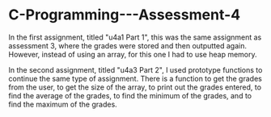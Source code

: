# C-Programming---Assessment-4

In the first assignment, titled "u4a1 Part 1", this was the 
same assignment as assessment 3, where the grades were stored and then
outputted again. However, instead of using an array, for this one
I had to use heap memory.

In the second assignment, titled "u4a3 Part 2", I used prototype functions 
to continue the same type of assignment. There is a function to get the grades from 
the user, to get the size of the array, to print out the grades entered, to find
the average of the grades, to find the minimum of the grades, and to find the 
maximum of the grades. 
